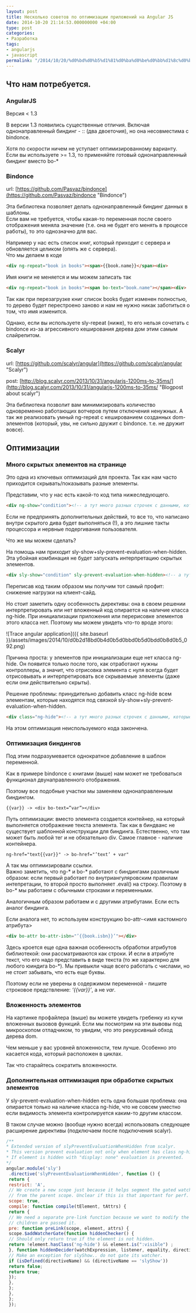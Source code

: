 ```yaml
---
layout: post
title: Несколько советов по оптимизации приложений на Angular JS
date: 2014-10-20 21:14:53.000000000 +04:00
type: post
categories:
- Разработка
tags:
- angularjs
- javascript
permalink: "/2014/10/20/%d0%bd%d0%b5%d1%81%d0%ba%d0%be%d0%bb%d1%8c%d0%ba%d0%be-%d1%81%d0%be%d0%b2%d0%b5%d1%82%d0%be%d0%b2-%d0%bf%d0%be-%d0%be%d0%bf%d1%82%d0%b8%d0%bc%d0%b8%d0%b7%d0%b0%d1%86%d0%b8%d0%b8-%d0%bf%d1%80%d0%b8/"
---
```

## Что нам потребуется.

### AngularJS

Версия < 1.3

В версии 1.3 появились существенные отличия. Включая однонаправленный биндинг - :: (два двоеточия), но она несовместима с bindonce.

Хотя по скорости ничем не уступает оптимизированному варианту. Если вы используете >= 1.3, то применяйте готовый однонаправленный биндинг вместо bo-*

### Bindonce

url: [https://github.com/Pasvaz/bindonce](https://github.com/Pasvaz/bindonce "Bindonce")

Эта библиотека позволяет делать однонаправленный биндинг данных в шаблоны.  
Если вам не требуется, чтобы какая-то переменная после своего отображения меняла значение (т.е. она не будет его менять в процессе работы), то это однозначно для вас.

Например у нас есть список книг, который приходит с сервера и обновляется целиком (опять же с сервера).  
Что мы делаем в коде

```html
<div ng-repeat="book in books"><span>{{book.name}}</span><div>
```

Имя книги не меняется и мы можем записать так

```html
<div ng-repeat="book in books"><span bo-text="book.name"></span><div>
```

Так как при перезагрузке книг список books будет изменен полностью, то дерево будет перестроено заново и нам не нужно никак заботиться о том, что имя изменится.

Однако, если вы используете sly-repeat (ниже), то его нельзя сочетать с bindonce из-за агрессивного кеширования дерева дом этим самым слайрепитом.

### Scalyr

url: [https://github.com/scalyr/angular](https://github.com/scalyr/angular "Scalyr")

post: [http://blog.scalyr.com/2013/10/31/angularjs-1200ms-to-35ms/](http://blog.scalyr.com/2013/10/31/angularjs-1200ms-to-35ms/ "Blogpost about scalyr")

Эта библиотека позволит вам минимизировать количество одновременно работающих вотчеров путем отключения ненужных. А так же реализовать умный ng-repeat с кешированием созданных dom-элементов (который, увы, не сильно дружит с bindonce. т.е. не дружит вовсе).

## Оптимизации

### Много скрытых элементов на странице

Это одна из ключевых оптимизаций для проекта. Так как нам часто приходится скрывать/показывать разные элементы.

Представим, что у нас есть какой-то код типа нижеследующего.

```html
<div ng-show="condition"><!-- а тут много разных строчек с данными, которые выводятся на базе данных из ангуляра --></div>
```

Если не предпринять дополнительных действий, то все то, что написано внутри скрытого дива будет выполняться (!), а это лишние такты процессора и нервные подергивания пользователя.

Что же мы можем сделать?

На помощь нам приходит sly-show+sly-prevent-evaluation-when-hidden. Эта убойная комбинация не будет запускать интерпретацию скрытых элементов.

```html
<div sly-show="condition" sly-prevent-evaluation-when-hidden><!-- а тут много разных строчек с данными, которые выводятся на базе данных из ангуляра --></div>
```

Переписав код таким образом мы получим тот самый профит: снижение нагрузки на клиент-сайд.

Но стоит заметить одну особенность директивы: она в своем решении интерпретировать или нет вложенный код опирается на наличие класса ng-hide. При инициализации приложения или перерисовке элементов этого класса нет. Поэтому мы можем увидеть что-то вроде этого:

![Trace angular application]({{ site.baseurl }}/assets/images/2014/10/d0b2d18bd0b4d0b5d0bbd0b5d0bdd0b8d0b5_092.png)

Причина проста: у элементов при инициализации еще нет класса ng-hide. Он появится только после того, как отработают нужны контроллеры, а значит, что отрисовка элемента с нуля всегда будет отрисовывать и интерпретировать все скрываемые элементы (даже если они действительно скрыты).

Решение проблемы: принудительно добавить класс ng-hide всем элементам, которые находятся под связкой sly-show+sly-prevent-evaluation-when-hidden.

```html
<div class="ng-hide"><!-- а тут много разных строчек с данными, которые выводятся на базе данных из ангуляра --></div>
```

На этом оптимизация неиспользуемого кода закончена.

### Оптимизация биндингов

Под этим подразумевается однократное добавление в шаблон переменной.

Как в примере bindonce с книгами (выше) нам может не требоваться функционал двунаправленного отображения.

Поэтому все подобные участки мы заменяем однонаправленным биндингом.

```
{{var}} -> <div bo-text=”var”></div>
```

Путь оптимизации: вместо элемента создается контейнер, на который выполняется отображение текста элемента. Так как в биндванс не существует шаблонной конструкции для биндинга. Естественно, что там может быть любой тег и не обязательно div. Самое главное - наличие контейнера.

```
ng-href="text{{var}}" -> bo-href="’text’ + var"
```

А так мы оптимизировали ссылки.  
Важно заметить, что ng-* и bo-* работают с биндингами различным образом: если первый работает по внутриангуляровским правилам интепретации, то второй просто выполняет .eval() на строку. Поэтому в bo-* мы работаем с обычными строками и переменными.

Аналогичным образом работаем и с другими атрибутами. Если есть аналог биндинга.

Если аналога нет, то используем конструкцию bo-attr-<имя кастомного атрибута>

```html
<div bo-attr bo-attr-isbn="’{{book.isbn}}’"></div>
```

Здесь кроется еще одна важная особенность обработки атрибутов библиотекой: они рассматриваются как строки. И если в атрибуте текст, что его надо представить в виде текста (то же характерно для любого юиндига bo-*). Мы привыкли чаще всего работать с числами, но не стоит забывать, что есть еще буквы.

Поэтому если не уверены в содержимом переменной - пишите строковое предствление: _‘{{var}}’_, а не _var_.

### Вложенность элементов

На картинке профайлера (выше) вы можете увидеть гребенку из кучи вложенных вызовов функций. Если мы посмотрим на эти вывовы под микроскопом отладчиком, то увидим, что это рекурсивный обход дерева dom.

Чем меньше у вас уровней вложенности, тем лучше. Особенно это касается кода, который расположен в циклах.

Так что старайтесь сократить вложенности.

### Дополнительная оптимизация при обработке скрытых элементов

У sly-prevent-evaluation-when-hidden есть одна большая проблема: она опирается только на наличие класса ng-hide, что не совсем уместно если видимость элемента контролируется каким-то другим классом.

В таком случае можно (вообще нужно всегда) использовать следующее расширение директивы (подключаем после подключения scalyr).

```javascript
/**  
* Extended version of slyPreventEvaluationWhenHidden from scalyr.  
* This version prevent evaluation not only when element has class ng-hide.  
* If element is hidden with "display: none" evaluation is prevented.  
*/  
angular.module('sly')  
 .directive('slyPreventEvaluationWhenHidden', function () {  
 return {  
 restrict: 'A',  
 // We create a new scope just because it helps segment the gated watchers  
 // from the parent scope. Unclear if this is that important for perf.  
 scope: true,  
 compile: function compile(tElement, tAttrs) {  
 return {  
 // We need a separate pre-link function because we want to modify the scope before any of the  
 // children are passed it.  
 pre: function preLink(scope, element, attrs) {  
 scope.$addWatcherGate(function hiddenChecker() {  
 // Should only return true if the element is not hidden.  
 return !element.hasClass('ng-hide') && element.is(":visible") ;  
 }, function hiddenDecider(watchExpression, listener, equality, directiveName) {  
 // Make an exception for slyShow.. do not gate its watcher.  
 if (isDefined(directiveName) && (directiveName == 'slyShow'))  
 return false;  
 return true;  
 });  
 },  
 };  
 },  
 };  
 });
```

